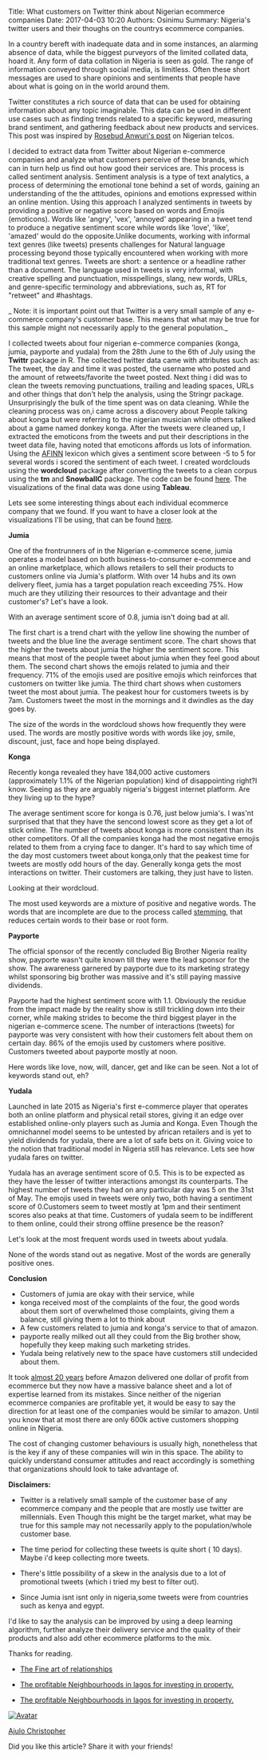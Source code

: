 Title: What customers on Twitter think about Nigerian ecommerce companies
Date: 2017-04-03 10:20
Authors: Osinimu
Summary: Nigeria's twitter users and their thoughs on the countrys ecommerce companies.

  
  
  


In a country bereft with inadequate data and in some instances, an alarming absence of data, while the biggest purveyors of the limited collated data, hoard it. Any form of data collation in Nigeria is seen as gold. The range of information conveyed through social media, is limitless. Often these short messages are used to share opinions and sentiments that people have about what is going on in the world around them.

Twitter constitutes a rich source of data that can be used for obtaining information about any topic imaginable. This data can be used in different use cases such as finding trends related to a specific keyword, measuring brand sentiment, and gathering feedback about new products and services. This post was inspired by [Rosebud Anwuri's post](https://theartandscienceofdata.wordpress.com/2016/10/09/what-twitter-feels-about-network-providers-in-nigeria/#more-442) on Nigerian telcos.

I decided to extract data from Twitter about Nigerian e-commerce companies and analyze what customers perceive of these brands, which can in turn help us find out how good their services are. This process is called sentiment analysis. Sentiment analysis is a type of text analytics, a process of determining the emotional tone behind a set of words, gaining an understanding of the the attitudes, opinions and emotions expressed within an online mention. Using this approach I analyzed sentiments in tweets by providing a positive or negative score based on words and Emojis (emoticons). Words like 'angry', 'vex', 'annoyed' appearing in a tweet tend to produce a negative sentiment score while words like 'love', 'like', 'amazed' would do the opposite.Unlike documents, working with informal text genres (like tweets) presents challenges for Natural language processing beyond those typically encountered when working with more traditional text genres. Tweets are short: a sentence or a headline rather than a document. The language used in tweets is very informal, with creative spelling and punctuation, misspellings, slang, new words, URLs, and genre-specific terminology and abbreviations, such as, RT for "retweet" and #hashtags.

\_ Note: it is important point out that Twitter is a very small sample of any e-commerce company's customer base. This means that what may be true for this sample might not necessarily apply to the general population.\_

I collected tweets about four nigerian e-commerce companies (konga, jumia, payporte and yudala) from the 28th June to the 6th of July using the **Twittr** package in R. The collected twitter data came with attributes such as: The tweet, the day and time it was posted, the username who posted and the amount of retweets/favorite the tweet posted. Next thing i did was to clean the tweets removing punctuations, trailing and leading spaces, URLs and other things that don't help the analysis, using the Stringr package. Unsurprisingly the bulk of the time spent was on data cleaning. While the cleaning process was on,i came across a discovery about People talking about konga but were referring to the nigerian musician while others talked about a game named donkey konga. After the tweets were cleaned up, I extracted the emoticons from the tweets and put their descriptions in the tweet data file, having noted that emoticons affords us lots of information. Using the [AFINN](https://finnaarupnielsen.wordpress.com/2011/03/16/afinn-a-new-word-list-for-sentiment-analysis/) lexicon which gives a sentiment score between -5 to 5 for several words i scored the sentiment of each tweet. I created wordclouds using the **wordcloud** package after converting the tweets to a clean corpus using the **tm** and **SnowballC** package. The code can be found [here](https://github.com/osisieke/Twitter-sentiment-analysis). The visualizations of the final data was done using **Tableau**.

Lets see some interesting things about each individual ecommerce company that we found. If you want to have a closer look at the visualizations I'll be using, that can be found [here](https://public.tableau.com/profile/christopher.ajulo#!/vizhome/Book1_21337/Dashboard1).

**Jumia**

One of the frontrunners of in the Nigerian e-commerce scene, jumia operates a model based on both business-to-consumer e-commerce and an online marketplace, which allows retailers to sell their products to customers online via Jumia's platform. With over 14 hubs and its own delivery fleet, jumia has a target population reach exceeding 75%. How much are they utilizing their resources to their advantage and their customer's? Let's have a look.

With an average sentiment score of 0.8, jumia isn't doing bad at all.

The first chart is a trend chart with the yellow line showing the number of tweets and the blue line the average sentiment score. The chart shows that the higher the tweets about jumia the higher the sentiment score. This means that most of the people tweet about jumia when they feel good about them. The second chart shows the emojis related to jumia and their frequency. 71% of the emojis used are positive emojis which reinforces that customers on twitter like jumia. The third chart shows when customers tweet the most about jumia. The peakest hour for customers tweets is by 7am. Customers tweet the most in the mornings and it dwindles as the day goes by.

The size of the words in the wordcloud shows how frequently they were used. The words are mostly positive words with words like joy, smile, discount, just, face and hope being displayed.

**Konga**

Recently konga revealed they have 184,000 active customers (approximately 1.1% of the Nigerian population) kind of disappointing right?I know. Seeing as they are arguably nigeria's biggest internet platform. Are they living up to the hype?

The average sentiment score for konga is 0.76, just below jumia's. I was'nt surprised that that they have the sencond lowest score as they get a lot of stick online. The number of tweets about konga is more consistent than its other competitors. Of all the companies konga had the most negative emojis related to them from a crying face to danger. It's hard to say which time of the day most customers tweet about konga,only that the peakest time for tweets are mostly odd hours of the day. Generally konga gets the most interactions on twitter. Their customers are talking, they just have to listen.

Looking at their wordcloud.

The most used keywords are a mixture of positive and negative words. The words that are incomplete are due to the process called [stemming](https://en.wikipedia.org/wiki/Stemming), that reduces certain words to their base or root form.

**Payporte**

The official sponsor of the recently concluded Big Brother Nigeria reality show, payporte wasn't quite known till they were the lead sponsor for the show. The awareness garnered by payporte due to its marketing strategy whilst sponsoring big brother was massive and it's still paying massive dividends.

Payporte had the highest sentiment score with 1.1. Obviously the residue from the impact made by the reality show is still trickling down into their corner, while making strides to become the third biggest player in the nigerian e-commerce scene. The number of interactions (tweets) for payporte was very consistent with how their customers felt about them on certain day. 86% of the emojis used by customers where positive. Customers tweeted about payporte mostly at noon.

Here words like love, now, will, dancer, get and like can be seen. Not a lot of keywords stand out, eh?

**Yudala**

Launched in late 2015 as Nigeria's first e-commerce player that operates both an online platform and physical retail stores, giving it an edge over established online-only players such as Jumia and Konga. Even Though the omnichannel model seems to be untested by african retailers and is yet to yield dividends for yudala, there are a lot of safe bets on it. Giving voice to the notion that traditional model in Nigeria still has relevance. Lets see how yudala fares on twitter.

Yudala has an average sentiment score of 0.5. This is to be expected as they have the lesser of twitter interactions amongst its counterparts. The highest number of tweets they had on any particular day was 5 on the 31st of May. The emojis used in tweets were only two, both having a sentiment score of 0.Customers seem to tweet mostly at 1pm and their sentiment scores also peaks at that time. Customers of yudala seem to be indifferent to them online, could their strong offline presence be the reason?

Let's look at the most frequent words used in tweets about yudala.

None of the words stand out as negative. Most of the words are generally positive ones.

**Conclusion**

*   Customers of jumia are okay with their service, while
*   konga received most of the complaints of the four, the good words about them sort of overwhelmed those complaints, giving them a balance, still giving them a lot to think about
*   A few customers related to jumia and konga's service to that of amazon.
*   payporte really milked out all they could from the Big brother show, hopefully they keep making such marketing strides.
*   Yudala being relatively new to the space have customers still undecided about them.

It took [almost 20 years](http://www.wired.com/2015/10/get-used-to-amazon-being-a-profitable-company/) before Amazon delivered one dollar of profit from ecommerce but they now have a massive balance sheet and a lot of expertise learned from its mistakes. Since neither of the nigerian ecommerce companies are profitable yet, it would be easy to say the direction for at least one of the companies would be similar to amazon. Until you know that at most there are only 600k active customers shopping online in Nigeria.

The cost of changing customer behaviours is usually high, nonetheless that is the key if any of these companies will win in this space. The ability to quickly understand consumer attitudes and react accordingly is something that organizations should look to take advantage of.

**Disclaimers:**

*   Twitter is a relatively small sample of the customer base of any ecommerce company and the people that are mostly use twitter are millennials. Even Though this might be the target market, what may be true for this sample may not necessarily apply to the population/whole customer base.
    
*   The time period for collecting these tweets is quite short ( 10 days). Maybe i'd keep collecting more tweets.
    
*   There's little possibility of a skew in the analysis due to a lot of promotional tweets (which i tried my best to filter out).
*   Since Jumia isnt isnt only in nigeria,some tweets were from countries such as kenya and egypt.

I'd like to say the analysis can be improved by using a deep learning algorithm, further analyze their delivery service and the quality of their products and also add other ecommerce platforms to the mix.

Thanks for reading.

  
  

*   [The Fine art of relationships](./the-fine-art-of-relationships.html)
*   [The profitable Neighbourhoods in lagos for investing in property.](./the-profitable-neighbourhoods-in-lagos-for-investing-in-property.html)

*   [The profitable Neighbourhoods in lagos for investing in property.](./the-profitable-neighbourhoods-in-lagos-for-investing-in-property.html)

  
  
  

[![Avatar](theme/images/fosi.jpg)](http://christopherajulo.com)

[Ajulo Christopher](http://christopherajulo.com)

  
  
  

Did you like this article? Share it with your friends!
